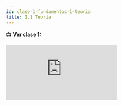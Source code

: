 ```yaml
---
id: clase-1-fundamentos-1-teoria
title: 1.1 Teoría
---
```



📺 **Ver clase 1:**  

<div style={{
  position: "relative",
  paddingBottom: "56.25%", // 16:9 aspect ratio
  height: 0,
  overflow: "hidden",
  maxWidth: "100%",
  margin: "0 auto"
}}>
  <iframe
    src="https://www.youtube.com/embed/3xrIOom8kvQ"
    title="Contabilidad fácil: fundamentos & ERPNext - Clase 1"
    frameBorder="0"
    allow="accelerometer; autoplay; clipboard-write; encrypted-media; gyroscope; picture-in-picture"
    allowFullScreen
    style={{
      position: "absolute",
      top: 0,
      left: 0,
      width: "100%",
      height: "100%"
    }}
  ></iframe>
</div>